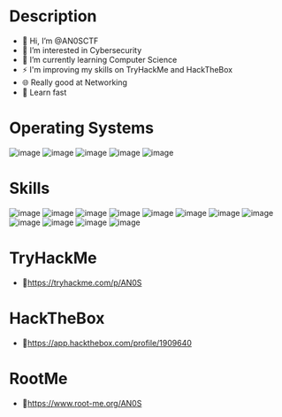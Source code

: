 # Description
- 👋 Hi, I’m @AN0SCTF
- 👀 I’m interested in Cybersecurity
- 🌱 I’m currently learning Computer Science
- ⚡ I'm improving my skills on TryHackMe and HackTheBox
- 🌐 Really good at Networking
- 🚀 Learn fast
# Operating Systems
![image](https://github.com/AN0SCTF/AN0SCTF/assets/168984429/2ec36dbe-3f54-441b-8f42-ab8b33c3b3fa)
![image](https://github.com/AN0SCTF/AN0SCTF/assets/168984429/0a3b23e8-6bf7-4ae6-a74d-0b7579ae0c5a)
![image](https://github.com/AN0SCTF/AN0SCTF/assets/168984429/3e3349a9-5655-49ef-bc7c-e57e24e85763)
![image](https://github.com/AN0SCTF/AN0SCTF/assets/168984429/9ba76c3b-80c0-4f31-a32c-34be92c7343f)
![image](https://github.com/AN0SCTF/AN0SCTF/assets/168984429/c04a5941-5663-4d44-9775-849d2de06282)

# Skills
![image](https://github.com/AN0SCTF/AN0SCTF/assets/168984429/3fc0fab2-42b4-4b87-8240-799f6e451d99)
![image](https://github.com/AN0SCTF/AN0SCTF/assets/168984429/fb5a0787-356e-4d23-8759-cdfbe5f9b242)
![image](https://github.com/AN0SCTF/AN0SCTF/assets/168984429/7c1965c9-2090-4ea2-bc2e-dd72e7a638d8)
![image](https://github.com/AN0SCTF/AN0SCTF/assets/168984429/7dac103a-902c-448a-a05e-3cb5f7565ca9)
![image](https://github.com/AN0SCTF/AN0SCTF/assets/168984429/dfcdfda4-a57f-47d5-a5b8-75f7b6e53345)
![image](https://github.com/AN0SCTF/AN0SCTF/assets/168984429/9ded9ae4-8d6d-4a15-a47c-baa84f04e118)
![image](https://github.com/AN0SCTF/AN0SCTF/assets/168984429/340bde40-fd15-46b7-89ac-c3e1faafcdd7)
![image](https://github.com/AN0SCTF/AN0SCTF/assets/168984429/a2d3ac90-3390-4df3-bbd0-84ff4853b3d5)
![image](https://github.com/AN0SCTF/AN0SCTF/assets/168984429/c74b151a-c6fd-4caa-98d5-20163792dd2b)
![image](https://github.com/AN0SCTF/AN0SCTF/assets/168984429/58f2442e-5a7c-4b23-b257-9044e80103f1)
![image](https://github.com/AN0SCTF/AN0SCTF/assets/168984429/911cf2df-c1a1-4999-8b9a-e8bd456ce072)
![image](https://github.com/AN0SCTF/AN0SCTF/assets/168984429/1fef88ed-7b87-46ba-a5aa-0095cd9a8659)



# TryHackMe
- 📗https://tryhackme.com/p/AN0S
# HackTheBox
- 📕https://app.hackthebox.com/profile/1909640
# RootMe
- 📘https://www.root-me.org/AN0S
<!---
AN0SCTF/AN0SCTF is a ✨ special ✨ repository because its `README.md` (this file) appears on your GitHub profile.
You can click the Preview link to take a look at your changes.
--->
